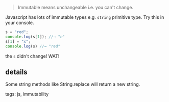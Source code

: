 > Immutable means unchangeable i.e. you can't change.

Javascript has lots of immutable types e.g. `string` primitive type. Try this in your console.

```js
s = "red";
console.log(s[1]); //→ "e"
s[1] = "x";
console.log(s) //→ "red"
```
the `s` didn't change! WAT!

## details
Some string methods like String.replace will return a new string. 


tags: js, immutability